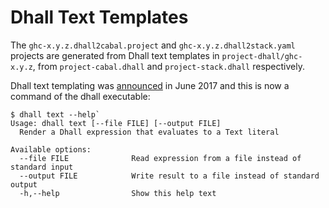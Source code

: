 # Dhall Text Templates

The `ghc-x.y.z.dhall2cabal.project` and `ghc-x.y.z.dhall2stack.yaml` projects
are generated from Dhall text templates in `project-dhall/ghc-x.y.z`, from
`project-cabal.dhall` and `project-stack.dhall` respectively.

Dhall text templating was
[announced](https://www.haskellforall.com/2017/06/dhall-is-now-template-engine.html)
in June 2017 and this is now a command of the dhall executable:

```
$ dhall text --help`
Usage: dhall text [--file FILE] [--output FILE]
  Render a Dhall expression that evaluates to a Text literal

Available options:
  --file FILE              Read expression from a file instead of standard input
  --output FILE            Write result to a file instead of standard output
  -h,--help                Show this help text
```